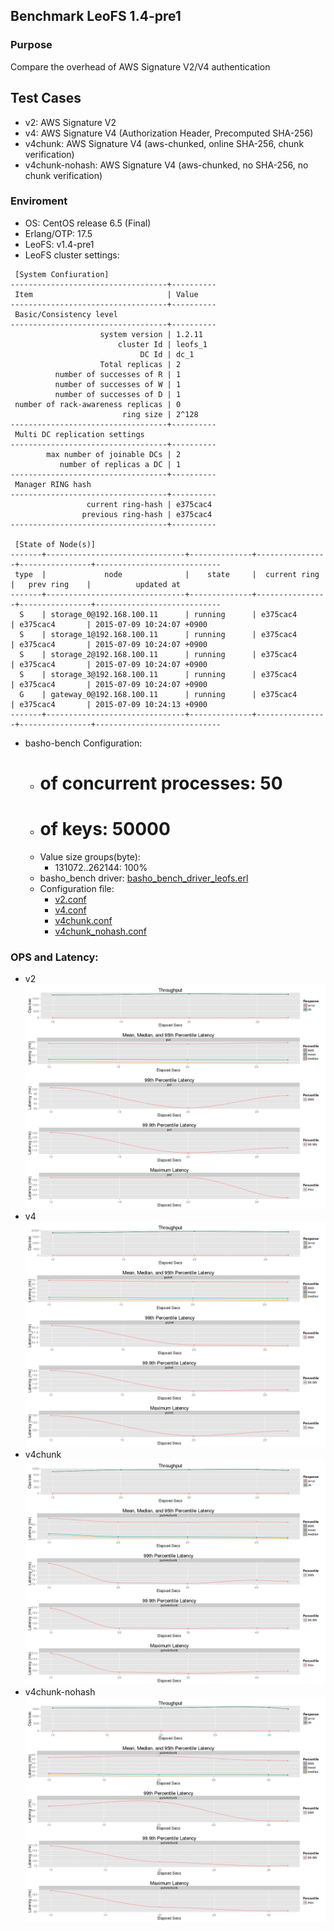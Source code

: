 ## Benchmark LeoFS 1.4-pre1

### Purpose
Compare the overhead of AWS Signature V2/V4 authentication

## Test Cases
* v2: AWS Signature V2
* v4: AWS Signature V4 (Authorization Header, Precomputed SHA-256)
* v4chunk: AWS Signature V4 (aws-chunked, online SHA-256, chunk verification)
* v4chunk-nohash: AWS Signature V4 (aws-chunked, no SHA-256, no chunk verification)

### Enviroment
* OS: CentOS release 6.5 (Final)
* Erlang/OTP: 17.5
* LeoFS: v1.4-pre1
* LeoFS cluster settings:
```
 [System Confiuration]
-----------------------------------+----------
 Item                              | Value    
-----------------------------------+----------
 Basic/Consistency level
-----------------------------------+----------
                    system version | 1.2.11
                        cluster Id | leofs_1
                             DC Id | dc_1
                    Total replicas | 2
          number of successes of R | 1
          number of successes of W | 1
          number of successes of D | 1
 number of rack-awareness replicas | 0
                         ring size | 2^128
-----------------------------------+----------
 Multi DC replication settings
-----------------------------------+----------
        max number of joinable DCs | 2
           number of replicas a DC | 1
-----------------------------------+----------
 Manager RING hash
-----------------------------------+----------
                 current ring-hash | e375cac4
                previous ring-hash | e375cac4
-----------------------------------+----------

 [State of Node(s)]
-------+-------------------------------+--------------+----------------+----------------+----------------------------
 type  |             node              |    state     |  current ring  |   prev ring    |          updated at         
-------+-------------------------------+--------------+----------------+----------------+----------------------------
  S    | storage_0@192.168.100.11      | running      | e375cac4       | e375cac4       | 2015-07-09 10:24:07 +0900
  S    | storage_1@192.168.100.11      | running      | e375cac4       | e375cac4       | 2015-07-09 10:24:07 +0900
  S    | storage_2@192.168.100.11      | running      | e375cac4       | e375cac4       | 2015-07-09 10:24:07 +0900
  S    | storage_3@192.168.100.11      | running      | e375cac4       | e375cac4       | 2015-07-09 10:24:07 +0900
  G    | gateway_0@192.168.100.11      | running      | e375cac4       | e375cac4       | 2015-07-09 10:24:13 +0900
-------+-------------------------------+--------------+----------------+----------------+----------------------------
```

* basho-bench Configuration:
    * # of concurrent processes: 50
    * # of keys: 50000
    * Value size groups(byte):
        * 131072..262144: 100%
    * basho_bench driver: [basho_bench_driver_leofs.erl](https://github.com/windkit/leofs/blob/add147a7038d077c05e2c91a679c682a0b67c764/test/src/basho_bench_driver_leofs.erl)
    * Configuration file:
      * [v2.conf](v2/leofs_128K-256K_PUT20K.config)
      * [v4.conf](v4/leofs_128K-256K_PUT20K_v4.config)
      * [v4chunk.conf](v4chunk/leofs_128K-256K_PUT20K_v4chunk.config)
      * [v4chunk_nohash.conf](v4chunk_hash/leofs_128K-256K_PUT20K_v4chunk.config)

### OPS and Latency:
* v2
![v2](v2/summary.png)
* v4
![v4](v4/summary.png)
* v4chunk
![v4chunk](v4chunk/summary.png)
* v4chunk-nohash
![v4chunk-nohash](v4chunk_nohash/summary.png)
